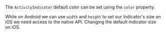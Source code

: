The `ActivityIndicator` default color can be set using the `color` property.
<snippet id='activity-indicator-styling'/>

While on Android we can use `width` and `height` to set our Indicator's size on iOS we need access to the native API.
Changing the default indicator size on iOS.
<snippet id='large-ios-indicator' />
<snippet id='large-ios-indicator-ts' />
